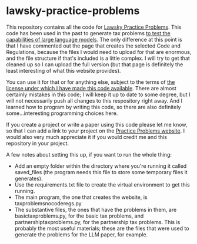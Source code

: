 # lawsky-practice-problems
This repository contains all the code for [Lawsky Practice Problems](https://www.lawskypracticeproblems.org/). This code has been used in the past to generate tax problems [to test the capabilities of large language models](https://papers.ssrn.com/sol3/papers.cfm?abstract_id=4476325). The only difference at this point is that I have commented out the page that creates the selected Code and Regulations, because the files I would need to upload for that are enormous, and the file structure if that's included is a little complex. I will try to get that cleaned up so I can upload the full version (but that page is definitely the least interesting of what this website provides).

You can use it for that or for anything else, subject to the terms of [the license under which I have made this code available](https://www.gnu.org/licenses/agpl-3.0.en.html). There are almost certainly mistakes in this code; I will keep it up to date to some degree, but I will not necessarily push all changes to this respository right away. And I learned how to program by writing this code, so there are also definitely some...interesting programming choices here. 

If you create a project or write a paper using this code please let me know, so that I can add a link to your project on the [Practice Problems website](https://www.lawskypracticeproblems.org/otherprojects). I would also very much appreciate it if you would credit me and this repository in your project.

A few notes about setting this up, if you want to run the whole thing:
- Add an empty folder within the directory where you're running it called saved_files (the program needs this file to store some temporary files it generates).
- Use the requirements.txt file to create the virtual environment to get this running.
- The main program, the one that creates the website, is taxproblemsnocoderegs.py
- The substantive files, the ones that have the problems in them, are basictaxproblems.py, for the basic tax problems, and partnershiptaxproblems.py, for the partnership tax problems. This is probably the most useful materials; these are the files that were used to generate the problems for the LLM paper, for example.
